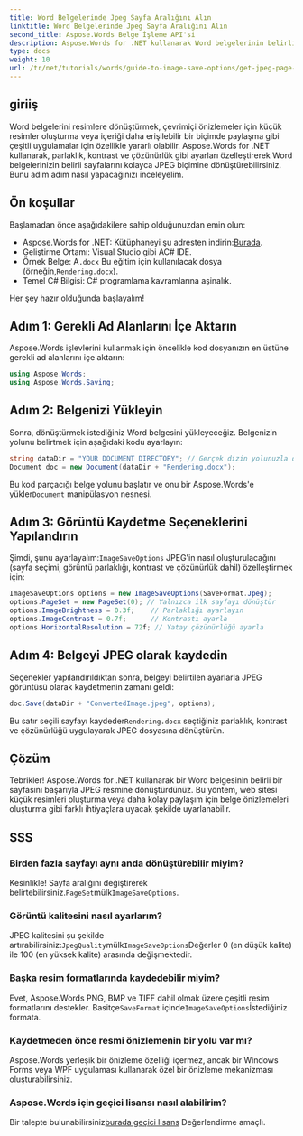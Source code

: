 ```yaml
---
title: Word Belgelerinde Jpeg Sayfa Aralığını Alın
linktitle: Word Belgelerinde Jpeg Sayfa Aralığını Alın
second_title: Aspose.Words Belge İşleme API'si
description: Aspose.Words for .NET kullanarak Word belgelerinin belirli sayfalarını JPEG görüntülerine nasıl kolayca dönüştüreceğinizi öğrenin. Bu kapsamlı kılavuz, belgenizi yüklemekten ve görüntü ayarlarını yapılandırmaktan JPEG olarak kaydetmeye kadar her şeyi kapsar.
type: docs
weight: 10
url: /tr/net/tutorials/words/guide-to-image-save-options/get-jpeg-page-range-word-document/
---
```

## giriiş

Word belgelerini resimlere dönüştürmek, çevrimiçi önizlemeler için küçük resimler oluşturma veya içeriği daha erişilebilir bir biçimde paylaşma gibi çeşitli uygulamalar için özellikle yararlı olabilir. Aspose.Words for .NET kullanarak, parlaklık, kontrast ve çözünürlük gibi ayarları özelleştirerek Word belgelerinizin belirli sayfalarını kolayca JPEG biçimine dönüştürebilirsiniz. Bunu adım adım nasıl yapacağınızı inceleyelim.

## Ön koşullar

Başlamadan önce aşağıdakilere sahip olduğunuzdan emin olun:

-  Aspose.Words for .NET: Kütüphaneyi şu adresten indirin:[Burada](https://releases.aspose.com/words/net/).
- Geliştirme Ortamı: Visual Studio gibi AC# IDE.
-  Örnek Belge: A`.docx` Bu eğitim için kullanılacak dosya (örneğin,`Rendering.docx`).
- Temel C# Bilgisi: C# programlama kavramlarına aşinalık.

Her şey hazır olduğunda başlayalım!

## Adım 1: Gerekli Ad Alanlarını İçe Aktarın

Aspose.Words işlevlerini kullanmak için öncelikle kod dosyanızın en üstüne gerekli ad alanlarını içe aktarın:

```csharp
using Aspose.Words;
using Aspose.Words.Saving;
```

## Adım 2: Belgenizi Yükleyin

Sonra, dönüştürmek istediğiniz Word belgesini yükleyeceğiz. Belgenizin yolunu belirtmek için aşağıdaki kodu ayarlayın:

```csharp
string dataDir = "YOUR DOCUMENT DIRECTORY"; // Gerçek dizin yolunuzla değiştirin
Document doc = new Document(dataDir + "Rendering.docx");
```

Bu kod parçacığı belge yolunu başlatır ve onu bir Aspose.Words'e yükler`Document` manipülasyon nesnesi.

## Adım 3: Görüntü Kaydetme Seçeneklerini Yapılandırın

 Şimdi, şunu ayarlayalım:`ImageSaveOptions` JPEG'in nasıl oluşturulacağını (sayfa seçimi, görüntü parlaklığı, kontrast ve çözünürlük dahil) özelleştirmek için:

```csharp
ImageSaveOptions options = new ImageSaveOptions(SaveFormat.Jpeg);
options.PageSet = new PageSet(0); // Yalnızca ilk sayfayı dönüştür
options.ImageBrightness = 0.3f;    // Parlaklığı ayarlayın
options.ImageContrast = 0.7f;      // Kontrastı ayarla
options.HorizontalResolution = 72f; // Yatay çözünürlüğü ayarla
```

## Adım 4: Belgeyi JPEG olarak kaydedin

Seçenekler yapılandırıldıktan sonra, belgeyi belirtilen ayarlarla JPEG görüntüsü olarak kaydetmenin zamanı geldi:

```csharp
doc.Save(dataDir + "ConvertedImage.jpeg", options);
```

 Bu satır seçili sayfayı kaydeder`Rendering.docx` seçtiğiniz parlaklık, kontrast ve çözünürlüğü uygulayarak JPEG dosyasına dönüştürün.

## Çözüm

Tebrikler! Aspose.Words for .NET kullanarak bir Word belgesinin belirli bir sayfasını başarıyla JPEG resmine dönüştürdünüz. Bu yöntem, web sitesi küçük resimleri oluşturma veya daha kolay paylaşım için belge önizlemeleri oluşturma gibi farklı ihtiyaçlara uyacak şekilde uyarlanabilir.

## SSS

### Birden fazla sayfayı aynı anda dönüştürebilir miyim?  
 Kesinlikle! Sayfa aralığını değiştirerek belirtebilirsiniz.`PageSet`mülk`ImageSaveOptions`.

### Görüntü kalitesini nasıl ayarlarım?  
 JPEG kalitesini şu şekilde artırabilirsiniz:`JpegQuality`mülk`ImageSaveOptions`Değerler 0 (en düşük kalite) ile 100 (en yüksek kalite) arasında değişmektedir.

### Başka resim formatlarında kaydedebilir miyim?  
 Evet, Aspose.Words PNG, BMP ve TIFF dahil olmak üzere çeşitli resim formatlarını destekler. Basitçe`SaveFormat` içinde`ImageSaveOptions`İstediğiniz formata.

### Kaydetmeden önce resmi önizlemenin bir yolu var mı?  
Aspose.Words yerleşik bir önizleme özelliği içermez, ancak bir Windows Forms veya WPF uygulaması kullanarak özel bir önizleme mekanizması oluşturabilirsiniz.

### Aspose.Words için geçici lisansı nasıl alabilirim?  
 Bir talepte bulunabilirsiniz[burada geçici lisans](https://purchase.aspose.com/temporary-license/) Değerlendirme amaçlı.